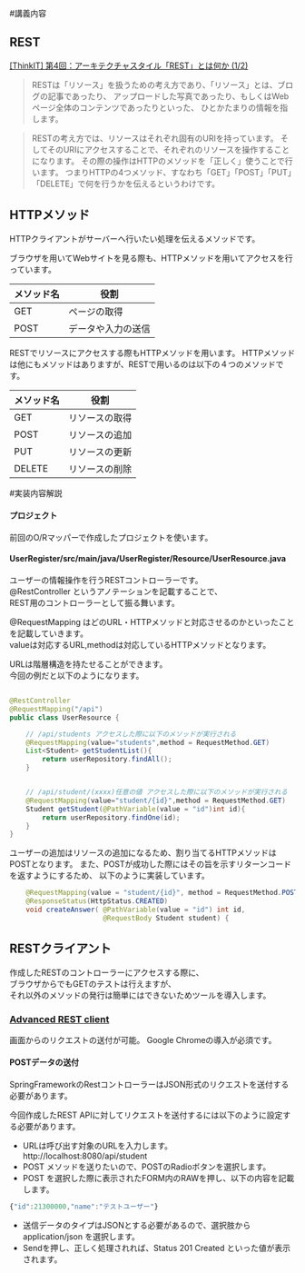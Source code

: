 #講義内容

## REST
[[ThinkIT] 第4回：アーキテクチャスタイル「REST」とは何か (1/2)](http://thinkit.co.jp/free/article/0609/8/4/)

> RESTは「リソース」を扱うための考え方であり、「リソース」とは、ブログの記事であったり、
> アップロードした写真であったり、もしくはWebページ全体のコンテンツであったりといった、
> ひとかたまりの情報を指します。

> RESTの考え方では、リソースはそれぞれ固有のURIを持っています。
> そしてそのURIにアクセスすることで、それぞれのリソースを操作することになります。
> その際の操作はHTTPのメソッドを「正しく」使うことで行います。
> つまりHTTPの4つメソッド、すなわち「GET」「POST」「PUT」「DELETE」で何を行うかを伝えるというわけです。

## HTTPメソッド
HTTPクライアントがサーバーへ行いたい処理を伝えるメソッドです。  

ブラウザを用いてWebサイトを見る際も、HTTPメソッドを用いてアクセスを行っています。 

| メソッド名 | 役割 |
|---|---|
| GET | ページの取得 |
| POST | データや入力の送信 |


RESTでリソースにアクセスする際もHTTPメソッドを用います。
HTTPメソッドは他にもメソッドはありますが、RESTで用いるのは以下の４つのメソッドです。

| メソッド名 | 役割 |
|---|---|
| GET | リソースの取得 |
| POST | リソースの追加 |
| PUT | リソースの更新 |
| DELETE | リソースの削除 |

#実装内容解説

#### プロジェクト
前回のO/Rマッパーで作成したプロジェクトを使います。 

#### UserRegister/src/main/java/UserRegister/Resource/UserResource.java
ユーザーの情報操作を行うRESTコントローラーです。  
@RestController というアノテーションを記載することで、  
REST用のコントローラーとして振る舞います。  

@RequestMapping はどのURL・HTTPメソッドと対応させるのかといったことを記載していきます。  
valueは対応するURL,methodは対応しているHTTPメソッドとなります。  

URLは階層構造を持たせることができます。  
今回の例だと以下のようになります。


```Java

@RestController
@RequestMapping("/api")
public class UserResource {

    // /api/students アクセスした際に以下のメソッドが実行される
    @RequestMapping(value="students",method = RequestMethod.GET)
    List<Student> getStudentList(){
        return userRepository.findAll();
    }


    // /api/student/(xxxx)任意の値 アクセスした際に以下のメソッドが実行される
    @RequestMapping(value="student/{id}",method = RequestMethod.GET)
    Student getStudent(@PathVariable(value = "id")int id){
        return userRepository.findOne(id);
    }
}

```


ユーザーの追加はリソースの追加になるため、割り当てるHTTPメソッドはPOSTとなります。
また、POSTが成功した際にはその旨を示すリターンコードを返すようにするため、
以下のように実装しています。
```Java
    @RequestMapping(value = "student/{id}", method = RequestMethod.POST)
    @ResponseStatus(HttpStatus.CREATED)
    void createAnswer( @PathVariable(value = "id") int id,
                       @RequestBody Student student) {


```

## RESTクライアント
作成したRESTのコントローラーにアクセスする際に、  
ブラウザからでもGETのテストは行えますが、  
それ以外のメソッドの発行は簡単にはできないためツールを導入します。
### [Advanced REST client](https://chrome.google.com/webstore/detail/advanced-rest-client/hgmloofddffdnphfgcellkdfbfbjeloo/related)
画面からのリクエストの送付が可能。
Google Chromeの導入が必須です。

#### POSTデータの送付
SpringFrameworkのRestコントローラーはJSON形式のリクエストを送付する必要があります。  

今回作成したREST APIに対してリクエストを送付するには以下のように設定する必要があります。  

- URLは呼び出す対象のURLを入力します。 http://localhost:8080/api/student  
- POST メソッドを送りたいので、POSTのRadioボタンを選択します。  
- POST を選択した際に表示されたFORM内のRAWを押し、以下の内容を記載します。

```Javascript
{"id":21300000,"name":"テストユーザー"}
```

- 送信データのタイプはJSONとする必要があるので、選択肢から application/json を選択します。
- Sendを押し、正しく処理されれば、Status 201 Created といった値が表示されます。 
